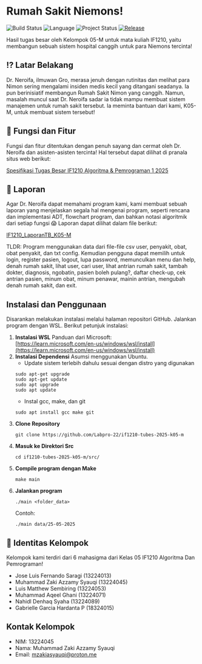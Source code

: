 # Rumah Sakit Niemons!
![Build Status](https://img.shields.io/badge/build-passing-brightgreen)
![Language](https://img.shields.io/badge/language-C-lightgrey)
![Project Status](https://img.shields.io/badge/status-maintenance-lightgrey)
[![Release](https://img.shields.io/badge/release-1.2.0-blue)](https://github.com/Labpro-22/if1210-tubes-2025-k05-m/releases/tag/1.2.0)

Hasil tugas besar oleh Kelompok 05-M untuk mata kuliah IF1210, yaitu membangun sebuah sistem hospital canggih untuk para Niemons tercinta!

## ⁉️ Latar Belakang
Dr. Neroifa, ilmuwan Gro, merasa jenuh dengan rutinitas dan melihat para Nimon sering mengalami insiden medis kecil yang ditangani seadanya. Ia pun berinisiatif membangun Rumah Sakit Nimon yang canggih. Namun, masalah muncul saat Dr. Neroifa sadar ia tidak mampu membuat sistem manajemen untuk rumah sakit tersebut. Ia meminta bantuan dari kami, K05-M, untuk membuat sistem tersebut!

## 🏥 Fungsi dan Fitur
Fungsi dan fitur ditentukan dengan penuh sayang dan cermat oleh Dr. Neroifa dan asisten-asisten tercinta! Hal tersebut dapat dilihat di pranala situs web berikut: 

[Spesifikasi Tugas Besar
IF1210 Algoritma & Pemrograman 1 2025](https://docs.google.com/document/d/1rBkHIlNWIrlvH-hodqMFcGcVvMPRYlddjCkFWQuAfuw/edit?usp=sharing)

## 📃 Laporan
Agar Dr. Neroifa dapat memahami program kami, kami membuat sebuah laporan yang menjelaskan segala hal mengenai program, seperti rencana dan implementasi ADT, flowchart program, dan bahkan notasi algoritmik dari setiap fungsi 😱 Laporan dapat dilihat dalam file berikut:

[IF1210_LaporanTB_K05-M](doc/IF1210_LaporanTB_K05-M.pdf) 

TLDR: Program menggunakan data dari file-file csv user, penyakit, obat, obat penyakit, dan txt config. Kemudian pengguna dapat memilih untuk login, register pasien, logout, lupa password, memunculkan menu dan help, denah rumah sakit, lihat user, cari user, lihat antrian rumah sakit, tambah dokter, diagnosis, ngobatin, pasien boleh pulang?, daftar check-up, cek antrian pasien, minum obat, minum penawar, mainin antrian, mengubah denah rumah sakit, dan exit.

## Instalasi dan Penggunaan
Disarankan melakukan instalasi melalui halaman repositori GitHub. Jalankan program dengan WSL. Berikut petunjuk instalasi:
1. **Instalasi WSL**
Panduan dari Microsoft:  
[https://learn.microsoft.com/en-us/windows/wsl/install](https://learn.microsoft.com/en-us/windows/wsl/install)
2. **Instalasi Dependensi**
    Asumsi menggunakan Ubuntu.
    - Update sistem terlebih dahulu sesuai dengan distro yang digunakan
    ```
    sudo apt-get upgrade
    sudo apt-get update
    sudo apt upgrade
    sudo apt update
    ```
    - Instal gcc, make, dan git
    ```
    sudo apt install gcc make git
    ```
3. **Clone Repository**
    ```
    git clone https://github.com/Labpro-22/if1210-tubes-2025-k05-m
    ```
4. **Masuk ke Direktori Src**
    ```
    cd if1210-tubes-2025-k05-m/src/
    ```
5. **Compile program dengan Make**
    ```
    make main
    ```
6. **Jalankan program**
    ```
    ./main <folder_data>
    ```
    Contoh:
    ```
    ./main data/25-05-2025
    ```

## 🪪 Identitas Kelompok
Kelompok kami terdiri dari 6 mahasigma dari Kelas 05 IF1210 Algoritma Dan Pemrograman!
- Jose Luis Fernando Saragi (13224013)
- Muhammad Zaki Azzamy Syauqi (13224045)
- Luis Matthew Sembiring (13224053)
- Muhammad Aqeel Ghani (13224071)
- Nahidl Denhaq Syaha (13224089)
- Gabrielle Garcia Hardanta P (18324015)

## Kontak Kelompok
- NIM: 13224045
- Nama: Muhammad Zaki Azzamy Syauqi
- Email: mzakiasyauqi@proton.me
